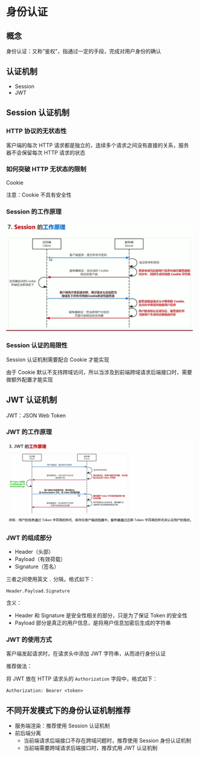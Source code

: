 # 身份认证

## 概念

身份认证：又称“鉴权”，指通过一定的手段，完成对用户身份的确认

## 认证机制

- Session
- JWT

## Session 认证机制

### HTTP 协议的无状态性

客户端的每次 HTTP 请求都是独立的，连续多个请求之间没有直接的关系，服务器不会保留每次 HTTP 请求的状态

### 如何突破 HTTP 无状态的限制

Cookie

注意：Cookie 不具有安全性

### Session 的工作原理

![Session的工作原理](../../screenshots/05.session%E7%9A%84%E5%B7%A5%E4%BD%9C%E5%8E%9F%E7%90%86.png)

### Session 认证的局限性

Session 认证机制需要配合 Cookie 才能实现

由于 Cookie 默认不支持跨域访问，所以当涉及到前端跨域请求后端接口时，需要做额外配置才能实现

## JWT 认证机制

JWT：JSON Web Token

### JWT 的工作原理

![JWT的工作原理](../../screenshots/06.JWT%E7%9A%84%E5%B7%A5%E4%BD%9C%E5%8E%9F%E7%90%86.png)

### JWT 的组成部分

- Header（头部）
- Payload（有效荷载）
- Signature（签名）

三者之间使用英文 `.` 分隔，格式如下：

```
Header.Payload.Signature
```

含义：

- Header 和 Signature 是安全性相关的部分，只是为了保证 Token 的安全性
- Payload 部分是真正的用户信息，是将用户信息加密后生成的字符串

### JWT 的使用方式

客户端发起请求时，在请求头中添加 JWT 字符串，从而进行身份认证

推荐做法：

将 JWT 放在 HTTP 请求头的 `Authorization` 字段中，格式如下：

```
Authorization: Bearer <token>
```

## 不同开发模式下的身份认证机制推荐

- 服务端渲染：推荐使用 Session 认证机制
- 前后端分离
  - 当前端请求后端接口不存在跨域问题时，推荐使用 Session 身份认证机制
  - 当前端需要跨域请求后端接口时，推荐式用 JWT 认证机制
